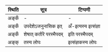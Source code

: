 | स्थिति | सूत्र | टिप्पणी |
| ----- | ------- | ------ |
| अङ्कँ | - | - |
| अङ्कँ | उपदेशेऽजनुनासिक इत् | अँ-इत्यस्य इत्संज्ञा |
| अङ्कँ | शेषात् कर्तरि परस्मैपदम् | इति परस्मैपदम् |
| अङ्क् | तस्य लोपः | इत्संज्ञकस्य लोपः |

